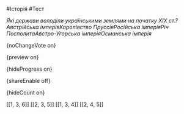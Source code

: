 #Історія #Тест

*Які держави володіли українськими землями на початку ХІХ ст.?Австрійська імперіяКоролівство ПруссіяРосійська імперіяРіч ПосполитаАвстро-Угорська імперіяОсманська імперія*

{noChangeVote on}

{preview on}

{hideProgress on}

{shareEnable off}

{hideCount on}

[[1, 3, 6]]
[[2, 3, 5]]
[[1, 3, 4]]
[[2, 4, 5]]
